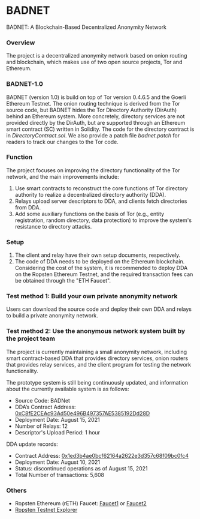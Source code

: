 # BADNET
BADNET: A Blockchain-Based Decentralized Anonymity Network

### Overview
The project is a decentralized anonymity network based on onion routing and blockchain, which makes use of two open source projects, Tor and Ethereum.

### BADNET-1.0
BADNET (version 1.0) is build on top of Tor version 0.4.6.5 and the Goerli Ethereum Testnet. The onion routing technique is derived from the Tor source code, but BADNET hides the Tor Directory Authority (DirAuth) behind an Ethereum system. More concretely, directory services are not provided directly by the DirAuth, but are supported through an Ethereum smart contract (SC) written in Solidity. The code for the directory contract is in *DirectoryContract.sol*. We also provide a patch file *badnet.patch* for readers to track our changes to the Tor code.

### Function
The project focuses on improving the directory functionality of the Tor network, and the main improvements include:
1. Use smart contracts to reconstruct the core functions of Tor directory authority to realize a decentralized directory authority (DDA).
2. Relays upload server descriptors to DDA, and clients fetch directories from DDA.
3. Add some auxiliary functions on the basis of Tor (e.g., entity registration, random directory, data protection) to improve the system's resistance to directory attacks.

### Setup
1. The client and relay have their own setup documents, respectively.
2. The code of DDA needs to be deployed on the Ethereum blockchain. Considering the cost of the system, it is recommended to deploy DDA on the Ropsten Ethereum Testnet, and the required transaction fees can be obtained through the "ETH Faucet".

### Test method 1: Build your own private anonymity network
Users can download the source code and deploy their own DDA and relays to build a private anonymity network.

### Test method 2: Use the anonymous network system built by the project team
The project is currently maintaining a small anonymity network, including smart contract-based DDA that provides directory services, onion routers that provides relay services, and the client program for testing the network functionality.

The prototype system is still being continuously updated, and information about the currently available system is as follows:
- Source Code: BADNet
- DDA’s Contract Address: [0xC8fE2CEAc93Ad50e496B497357AE5385192Dd28D](https://ropsten.etherscan.io/address/0xC8fE2CEAc93Ad50e496B497357AE5385192Dd28D)
- Deployment Date: August 15, 2021
- Number of Relays: 12
- Descriptor's Upload Period: 1 hour

DDA update records:
- Contract Address: [0x1ed3b4ae0bcf62164a2622e3d357c68f09bc0fc4](https://ropsten.etherscan.io/address/0x1ed3b4ae0bcf62164a2622e3d357c68f09bc0fc4)
- Deployment Date: August 10, 2021
- Status: discontinued operations as of August 15, 2021
- Total Number of transactions: 5,608

### Others
- Ropsten Ethereum (rETH) Faucet: [Faucet1](https://faucet.dimensions.network/)
 or [Faucet2](https://teth.bitaps.com/)
- [Ropsten Testnet Explorer](https://ropsten.etherscan.io/)
